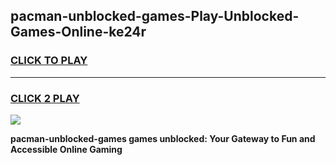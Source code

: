 
## pacman-unblocked-games-Play-Unblocked-Games-Online-ke24r
<h3>
<a href="https://premium76.site?title=pacman-unblocked-games&ref=24A">CLICK TO PLAY</a></h3>
<hr>

<h3>
<a href="https://premium76.site?title=pacman-unblocked-games&ref=24A">CLICK 2 PLAY</a>
  
</h3>

<a href="https://premium76.site?title=pacman-unblocked-games&ref=24A"><img src="https://clearcache.store/games.png"></a>


**pacman-unblocked-games games unblocked: Your Gateway to Fun and Accessible Online Gaming**
